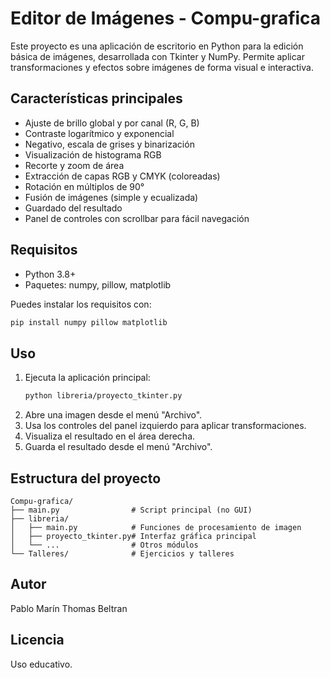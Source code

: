# Editor de Imágenes - Compu-grafica

Este proyecto es una aplicación de escritorio en Python para la edición básica de imágenes, desarrollada con Tkinter y NumPy. Permite aplicar transformaciones y efectos sobre imágenes de forma visual e interactiva.

## Características principales
- Ajuste de brillo global y por canal (R, G, B)
- Contraste logarítmico y exponencial
- Negativo, escala de grises y binarización
- Visualización de histograma RGB
- Recorte y zoom de área
- Extracción de capas RGB y CMYK (coloreadas)
- Rotación en múltiplos de 90°
- Fusión de imágenes (simple y ecualizada)
- Guardado del resultado
- Panel de controles con scrollbar para fácil navegación

## Requisitos
- Python 3.8+
- Paquetes: numpy, pillow, matplotlib

Puedes instalar los requisitos con:
```bash
pip install numpy pillow matplotlib
```

## Uso
1. Ejecuta la aplicación principal:
   ```bash
   python libreria/proyecto_tkinter.py
   ```
2. Abre una imagen desde el menú "Archivo".
3. Usa los controles del panel izquierdo para aplicar transformaciones.
4. Visualiza el resultado en el área derecha.
5. Guarda el resultado desde el menú "Archivo".

## Estructura del proyecto
```
Compu-grafica/
├── main.py                # Script principal (no GUI)
├── libreria/
│   ├── main.py            # Funciones de procesamiento de imagen
│   ├── proyecto_tkinter.py# Interfaz gráfica principal
│   └── ...                # Otros módulos
└── Talleres/              # Ejercicios y talleres
```

## Autor
Pablo Marín
Thomas Beltran

## Licencia
Uso educativo.

